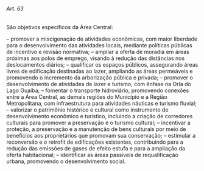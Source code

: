 
###### Art. 63
São objetivos específicos da Área Central:

– promover a miscigenação de atividades econômicas, com maior liberdade para o desenvolvimento das atividades locais, mediante políticas públicas de incentivo e revisão normativa;
– ampliar a oferta de moradia em áreas próximas aos polos de emprego, visando à redução das distâncias nos deslocamentos diários;
– qualificar os espaços públicos, assegurando áreas livres de edificação destinadas ao lazer, ampliando as áreas permeáveis e promovendo o incremento da arborização pública e privada;
– promover o desenvolvimento de atividades de lazer e turismo, com ênfase na Orla do Lago Guaíba;
– fomentar o transporte hidroviário, promovendo conexões entre a Área Central, as demais regiões do Município e a Região Metropolitana, com infraestrutura para atividades náuticas e turismo fluvial;
– valorizar o patrimônio histórico e cultural como instrumento de desenvolvimento econômico e turístico, incluindo a criação de corredores culturais para promover a preservação e o turismo cultural;
– incentivar a proteção, a preservação e a manutenção de bens culturais por meio de benefícios aos proprietários que promovam sua conservação;
– estimular a reconversão e o retrofit de edificações existentes, contribuindo para a redução das emissões de gases de efeito estufa e para a ampliação da oferta habitacional;
– identificar as áreas passíveis de requalificação urbana, promovendo o desenvolvimento social.
